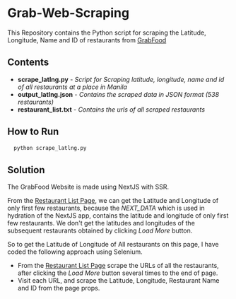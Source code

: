 # Grab-Web-Scraping
This Repository contains the Python script for scraping the Latitude, Longitude, Name and ID of restaurants from [GrabFood](https://food.grab.com/ph/en/)

## Contents
<ul>
  <li><strong>scrape_latlng.py</strong> - <i>Script for Scraping latitude, longitude, name and id of all restaurants at a place in Manila</i></li>
  <li><strong>output_latlng.json</strong> - <i>Contains the scraped data in JSON format (538 restaurants)</i></li>
  <li><strong>restaurant_list.txt</strong> - <i>Contains the urls of all scraped restaurants</i></li>
</ul>

## How to Run
```bash
  python scrape_latlng.py
```

## Solution
The GrabFood Website is made using NextJS with SSR. 

From the [Restaurant List Page](https://food.grab.com/ph/en/), we can get the Latitude and Longitude of only first few restaurants, because the *NEXT_DATA* which is used in hydration of the NextJS app, contains the latitude and longitude of only first few restaurants.
We don't get the latitudes and longitudes of the subsequent restaurants obtained by clicking *Load More* button.

So to get the Latitude of Longitude of All restaurants on this page, I have coded the following approach using Selenium.

<ul>
  <li>From the <a href="https://food.grab.com/ph/en/">Restaurant List Page</a> scrape the URLs of all the restaurants, after clicking the <i>Load More</i> button several times to the end of page.</li>
  
  <li>Visit each URL, and scrape the Latitude, Longitude, Restaurant Name and ID from the page props.</li>
</ul>
